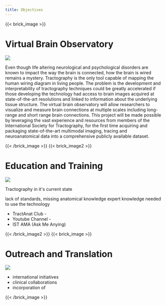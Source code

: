 ```yaml
---
title: Objectives
---
```


{{< brick_image >}}

# Virtual Brain Observatory

![](/uploads/illustrations/cuate/responsive.svg)

Even though life altering neurological and psychological disorders are known to impact the way the brain is connected, how the brain is wired remains a mystery. Tractography is the only tool capable of mapping the human wiring diagram in living people. The problem is the development and interpretability of tractography techniques could be greatly accelerated if those developing the technology had access to brain images acquired at state-of-the-art resolutions and linked to information about the underlying tissue structure.  The virtual brain observatory will allow researchers to visualize and measure brain connections at multiple scales including long-range and short range brain connections.  This project will be made possible by leveraging the vast experience and resources from members of the International Society for Tractography, for the first time acquiring and packaging state-of-the-art multimodal imaging, tracing and neuroanatomical data into a comprehensive publicly available dataset.

{{< /brick_image >}}
{{< brick_image2 >}}

# Education and Training

![](/uploads/illustrations/cuate/version-control.svg)

Tractography in it's current state

lack of standards,
missing anatomical knowledge
expert knowledge needed to use the technology




- TractAnat Club -
- Youtube Channel -
- IST AMA (Ask Me Anying)


{{< /brick_image2 >}}
{{< brick_image >}}

# Outreach and Translation

![](/uploads/illustrations/cuate/responsive.svg)

- international initiatives
- clinical collaborations
- incorporation of

{{< /brick_image >}}

